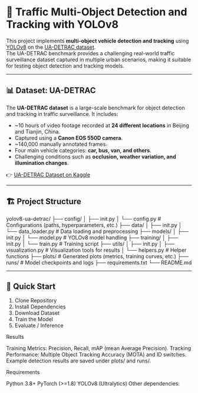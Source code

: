 # 🚗 Traffic Multi-Object Detection and Tracking with YOLOv8

This project implements **multi-object vehicle detection and tracking** using [YOLOv8](https://github.com/ultralytics/ultralytics) on the [UA-DETRAC dataset](https://www.kaggle.com/datasets/bratjay/ua-detrac-orig).  
The UA-DETRAC benchmark provides a challenging real-world traffic surveillance dataset captured in multiple urban scenarios, making it suitable for testing object detection and tracking models.

---

## 📊 Dataset: UA-DETRAC

The **UA-DETRAC dataset** is a large-scale benchmark for object detection and tracking in traffic surveillance. It includes:

- ~10 hours of video footage recorded at **24 different locations** in Beijing and Tianjin, China.
- Captured using a **Canon EOS 550D camera**.
- ~140,000 manually annotated frames.
- Four main vehicle categories: **car, bus, van, and others**.
- Challenging conditions such as **occlusion, weather variation, and illumination changes**.

👉 [UA-DETRAC Dataset on Kaggle](https://www.kaggle.com/datasets/bratjay/ua-detrac-orig)

---

## 🏗️ Project Structure

yolov8-ua-detrac/
├── config/
│ ├── init.py
│ └── config.py # Configurations (paths, hyperparameters, etc.)
├── data/
│ ├── init.py
│ └── data_loader.py # Data loading and preprocessing
├── models/
│ ├── init.py
│ └── model.py # YOLOv8 model handling
├── training/
│ ├── init.py
│ └── train.py # Training script
├── utils/
│ ├── init.py
│ ├── visualization.py # Visualization tools for results
│ └── helpers.py # Helper functions
├── plots/ # Generated plots (metrics, training curves, etc.)
├── runs/ # Model checkpoints and logs
├── requirements.txt
└── README.md


---

## 🚀 Quick Start

1. Clone Repository
2. Install Dependencies
3. Download Dataset
4. Train the Model
5. Evaluate / Inference


Results

Training Metrics: Precision, Recall, mAP (mean Average Precision).
Tracking Performance: Multiple Object Tracking Accuracy (MOTA) and ID switches.
Example detection results are saved under plots/ and runs/.

Requirements

Python 3.8+
PyTorch (>=1.8)
YOLOv8 (Ultralytics)
Other dependencies:
